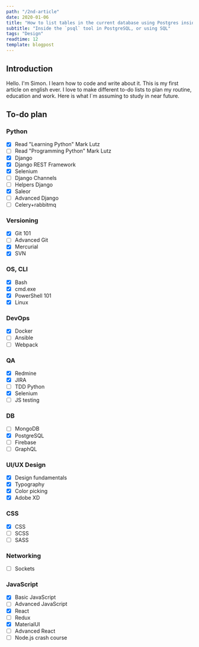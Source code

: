 ```yaml
---
path: "/2nd-article"
date: 2020-01-06
title: "How to list tables in the current database using Postgres inside the `psql` tool in PostgreSQL, or using SQL"
subtitle: "Inside the `psql` tool in PostgreSQL, or using SQL"
tags: "Design"
readtime: 12
template: blogpost
---
```


## Introduction

Hello. I'm Simon. I learn how to code and write about it. This is my first article on english ever.
I love to make different to-do lists to plan my routine, education and work. Here is what I`m assuming to study in near future.

## To-do plan

### Python

- [x] Read "Learning Python" Mark Lutz
- [ ] Read "Programming Python" Mark Lutz
- [x] Django
- [x] Django REST Framework
- [x] Selenium
- [ ] Django Channels
- [ ] Helpers Django
- [x] Saleor
- [ ] Advanced Django
- [ ] Celery+rabbitmq

### Versioning

- [x] Git 101
- [ ] Advanced Git
- [x] Mercurial
- [x] SVN

### OS, CLI

- [x] Bash
- [x] cmd.exe
- [x] PowerShell 101
- [x] Linux

### DevOps

- [x] Docker
- [ ] Ansible
- [ ] Webpack

### QA

- [x] Redmine
- [x] JIRA
- [ ] TDD Python
- [x] Selenium
- [ ] JS testing

### DB

- [ ] MongoDB
- [x] PostgreSQL
- [ ] Firebase
- [ ] GraphQL

### UI/UX Design

- [x] Design fundamentals
- [x] Typography
- [x] Color picking
- [x] Adobe XD

### CSS

- [x] CSS
- [ ] SCSS
- [ ] SASS

### Networking

- [ ] Sockets

### JavaScript

- [x] Basic JavaScript
- [ ] Advanced JavaScript
- [x] React
- [ ] Redux
- [x] MaterialUI
- [ ] Advanced React
- [ ] Node.js crash course
